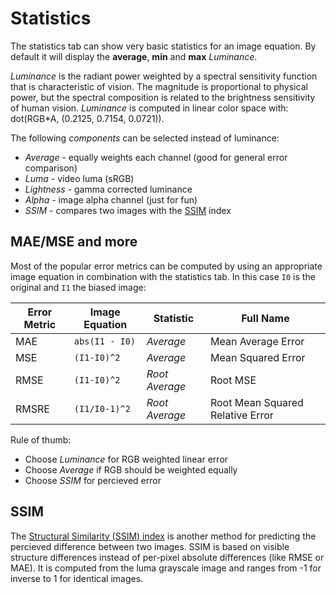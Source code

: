 # Statistics

The statistics tab can show very basic statistics for an image equation. By default it will display the **average**, **min** and **max** *Luminance*. 

*Luminance* is the radiant power weighted by a spectral sensitivity function that is characteristic of vision. 
The magnitude is proportional to physical power, but the spectral composition is related to the brightness sensitivity of human vision.
*Luminance* is computed in linear color space with: dot(RGB*A, (0.2125, 0.7154, 0.0721)).

 The following *components* can be selected instead of luminance:

* *Average* - equally weights each channel (good for general error comparison)
* *Luma* - video luma (sRGB)
* *Lightness* - gamma corrected luminance
* *Alpha* - image alpha channel (just for fun)
* *SSIM* - compares two images with the [SSIM](#SSIM) index

## MAE/MSE and more

Most of the popular error metrics can be computed by using an appropriate image equation in combination with the statistics tab. In this case `I0` is the original and `I1` the biased image:

|Error Metric|Image Equation  |Statistic| Full Name|
|------------|----------------|---------|----------|
|MAE         |`abs(I1 - I0)`  |*Average*|Mean Average Error|
|MSE         |`(I1-I0)^2`     |*Average*|Mean Squared Error|
|RMSE        |`(I1-I0)^2`     |*Root Average*|Root MSE|
|RMSRE       |`(I1/I0-1)^2`   |*Root Average*|Root Mean Squared Relative Error|

Rule of thumb:
* Choose *Luminance* for RGB weighted linear error
* Choose *Average* if RGB should be weighted equally
* Choose *SSIM* for percieved error

## SSIM

The [Structural Similarity (SSIM) index](https://www.cns.nyu.edu/pub/eero/wang03-reprint.pdf) is another method for predicting the percieved difference between two images. SSIM is based on visible structure differences instead of per-pixel absolute differences (like RMSE or MAE). 
It is computed from the luma grayscale image and ranges from -1 for inverse to 1 for identical images.